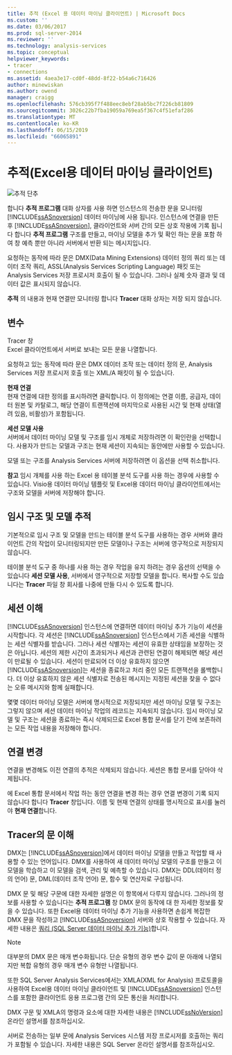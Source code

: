 ```yaml
---
title: 추적 (Excel 용 데이터 마이닝 클라이언트) | Microsoft Docs
ms.custom: ''
ms.date: 03/06/2017
ms.prod: sql-server-2014
ms.reviewer: ''
ms.technology: analysis-services
ms.topic: conceptual
helpviewer_keywords:
- tracer
- connections
ms.assetid: 4aea3e17-cd0f-48dd-8f22-b54a6c716426
author: minewiskan
ms.author: owend
manager: craigg
ms.openlocfilehash: 576cb395f7f488eec8ebf28ab5bc7f226cb81809
ms.sourcegitcommit: 3026c22b7fba19059a769ea5f367c4f51efaf286
ms.translationtype: MT
ms.contentlocale: ko-KR
ms.lasthandoff: 06/15/2019
ms.locfileid: "66065891"
---
```

# <a name="trace-data-mining-client-for-excel"></a>추적(Excel용 데이터 마이닝 클라이언트)
  ![추적 단추](media/misc-trace.gif "추적 단추")  
  
 합니다 **추적 프로그램** 대화 상자를 사용 하면 인스턴스의 전송한 문을 모니터링 [!INCLUDE[ssASnoversion](../includes/ssasnoversion-md.md)] 데이터 마이닝에 사용 됩니다. 인스턴스에 연결을 만든 후 [!INCLUDE[ssASnoversion](../includes/ssasnoversion-md.md)], 클라이언트와 서버 간의 모든 상호 작용에 기록 됩니다 합니다 **추적 프로그램** 구조를 만들고, 마이닝 모델을 추가 및 확인 하는 문을 포함 하 여 창 예측 뿐만 아니라 서버에서 반환 되는 메시지입니다.  
  
 요청하는 동작에 따라 문은 DMX(Data Mining Extensions) 데이터 정의 쿼리 또는 데이터 조작 쿼리, ASSL(Analysis Services Scripting Language) 패킷 또는 Analysis Services 저장 프로시저 호출이 될 수 있습니다. 그러나 실제 숫자 결과 및 데이터 값은 표시되지 않습니다.  
  
 **추적** 의 내용과 현재 연결만 모니터링 합니다 **Tracer** 대화 상자는 저장 되지 않습니다.  
  
## <a name="options"></a>변수  
 Tracer 창  
 Excel 클라이언트에서 서버로 보내는 모든 문을 나열합니다.  
  
 요청하고 있는 동작에 따라 문은 DMX 데이터 조작 또는 데이터 정의 문, Analysis Services 저장 프로시저 호출 또는 XML/A 패킷이 될 수 있습니다.  
  
 **현재 연결**  
 현재 연결에 대한 정의를 표시하려면 클릭합니다. 이 정의에는 연결 이름, 공급자, 데이터 원본 및 카탈로그, 해당 연결이 트랜잭션에 마지막으로 사용된 시간 및 현재 상태(열려 있음, 비활성)가 포함됩니다.  
  
 **세션 모델 사용**  
 서버에서 데이터 마이닝 모델 및 구조를 임시 개체로 저장하려면 이 확인란을 선택합니다. 사용자가 만드는 모델과 구조는 현재 세션이 지속되는 동안에만 사용할 수 있습니다.  
  
 모델 또는 구조를 Analysis Services 서버에 저장하려면 이 옵션을 선택 취소합니다.  
  
 **참고** 임시 개체를 사용 하는 Excel 용 테이블 분석 도구를 사용 하는 경우에 사용할 수 있습니다. Visio용 데이터 마이닝 템플릿 및 Excel용 데이터 마이닝 클라이언트에서는 구조와 모델을 서버에 저장해야 합니다.  
  
## <a name="tracing-temporary-structures-and-models"></a>임시 구조 및 모델 추적  
 기본적으로 임시 구조 및 모델을 만드는 테이블 분석 도구를 사용하는 경우 서버와 클라이언트 간의 작업이 모니터링되지만 만든 모델이나 구조는 서버에 영구적으로 저장되지 않습니다.  
  
 테이블 분석 도구 중 하나를 사용 하는 경우 작업을 유지 하려는 경우 옵션의 선택을 수 있습니다 **세션 모델 사용**, 서버에서 영구적으로 저장할 모델을 합니다. 복사할 수도 있습니다는 **Tracer** 파일 창 회사를 나중에 만들 다시 수 있도록 합니다.  
  
## <a name="understanding-sessions"></a>세션 이해  
 [!INCLUDE[ssASnoversion](../includes/ssasnoversion-md.md)] 인스턴스에 연결하면 데이터 마이닝 추가 기능이 세션을 시작합니다. 각 세션은 [!INCLUDE[ssASnoversion](../includes/ssasnoversion-md.md)] 인스턴스에서 기존 세션을 식별하는 세션 식별자를 받습니다. 그러나 세션 식별자는 세션이 유효한 상태임을 보장하는 것은 아닙니다. 세션의 제한 시간이 초과되거나 세션과 관련된 연결이 해제되면 해당 세션이 만료될 수 있습니다. 세션이 만료되어 더 이상 유효하지 않으면 [!INCLUDE[ssASnoversion](../includes/ssasnoversion-md.md)]는 세션을 종료하고 처리 중인 모든 트랜잭션을 롤백합니다. 더 이상 유효하지 않은 세션 식별자로 전송된 메시지는 지정된 세션을 찾을 수 없다는 오류 메시지와 함께 실패합니다.  
  
 몇몇 데이터 마이닝 모델은 서버에 명시적으로 저장되지만 세션 마이닝 모델 및 구조는 그렇지 않으며 세션 데이터 마이닝 작업의 레코드는 지속되지 않습니다. 임시 마이닝 모델 및 구조는 세션을 종료하는 즉시 삭제되므로 Excel 통합 문서를 닫기 전에 보존하려는 모든 작업 내용을 저장해야 합니다.  
  
## <a name="changing-connections"></a>연결 변경  
 연결을 변경해도 이전 연결의 추적은 삭제되지 않습니다. 세션은 통합 문서를 닫아야 삭제됩니다.  
  
 에 Excel 통합 문서에서 작업 하는 동안 연결을 변경 하는 경우 연결 변경이 기록 되지 않습니다 합니다 **Tracer** 창입니다. 이름 및 현재 연결의 상태를 명시적으로 표시를 눌러야 **현재 연결**합니다.  
  
## <a name="understanding-statements-in-the-tracer"></a>Tracer의 문 이해  
 DMX는 [!INCLUDE[ssASnoversion](../includes/ssasnoversion-md.md)]에서 데이터 마이닝 모델을 만들고 작업할 때 사용할 수 있는 언어입니다. DMX를 사용하여 새 데이터 마이닝 모델의 구조를 만들고 이 모델을 학습하고 이 모델을 검색, 관리 및 예측할 수 있습니다. DMX는 DDL(데이터 정의 언어) 문, DML(데이터 조작 언어) 문, 함수 및 연산자로 구성됩니다.  
  
 DMX 문 및 해당 구문에 대한 자세한 설명은 이 항목에서 다루지 않습니다. 그러나의 정보를 사용할 수 있습니다는 **추적 프로그램** 창 DMX 문의 동작에 대 한 자세한 정보를 찾을 수 있습니다. 또한 Excel용 데이터 마이닝 추가 기능을 사용하면 손쉽게 복잡한 DMX 문을 작성하고 [!INCLUDE[ssASnoversion](../includes/ssasnoversion-md.md)] 서버와 상호 작용할 수 있습니다. 자세한 내용은 [쿼리 &#40;SQL Server 데이터 마이닝 추가 기능&#41;](query-sql-server-data-mining-add-ins.md)합니다.  
  
> [!NOTE]  
>  대부분의 DMX 문은 매개 변수화됩니다. 단순 유형의 경우 변수 값이 문 아래에 나열되지만 복합 유형의 경우 매개 변수 유형만 나열됩니다.  
  
 또한 SQL Server Analysis Services에서는 XMLA(XML for Analysis) 프로토콜을 사용하여 Excel용 데이터 마이닝 클라이언트 및 [!INCLUDE[ssASnoversion](../includes/ssasnoversion-md.md)] 인스턴스를 포함한 클라이언트 응용 프로그램 간의 모든 통신을 처리합니다.  
  
 DMX 구문 및 XMLA의 명령과 요소에 대한 자세한 내용은 [!INCLUDE[ssNoVersion](../includes/ssnoversion-md.md)] 온라인 설명서를 참조하십시오.  
  
 서버로 전송하는 일부 문에 Analysis Services 시스템 저장 프로시저를 호출하는 쿼리가 포함될 수 있습니다. 자세한 내용은 SQL Server 온라인 설명서를 참조하십시오.  
  
  

